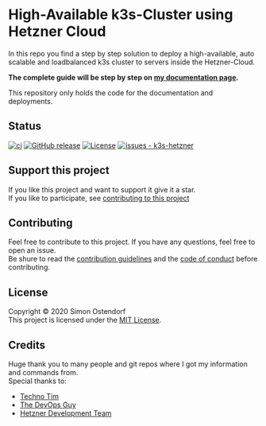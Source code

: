 # High-Available k3s-Cluster using Hetzner Cloud

In this repo you find a step by step solution to deploy a high-available, auto scalable and loadbalanced k3s cluster to servers inside the Hetzner-Cloud.

**The complete guide will be step by step on [my documentation page](https://simonostendorf.github.io/k3s-hetzner/).**

This repository only holds the code for the documentation and deployments. 

## Status
[![ci](https://github.com/simonostendorf/k3s-hetzner/actions/workflows/ci.yml/badge.svg)](https://github.com/simonostendorf/k3s-hetzner/actions/workflows/ci.yml")
[![GitHub release](https://img.shields.io/github/release/simonostendorf/k3s-hetzner?include_prereleases=&sort=semver&color=blue)](https://github.com/simonostendorf/k3s-hetzner/releases/)
[![License](https://img.shields.io/badge/License-MIT-blue)](#license)
[![issues - k3s-hetzner](https://img.shields.io/github/issues/simonostendorf/k3s-hetzner)](https://github.com/simonostendorf/k3s-hetzner/issues)

## Support this project

If you like this project and want to support it give it a star.  
If you like to participate, see [contributing to this project](#contributing)

## Contributing

Feel free to contribute to this project. If you have any questions, feel free to open an issue.  
Be shure to read the [contribution guidelines](CONTRIBUTING.md) and the [code of conduct](CODE_OF_CONDUCT.md) before contributing.

## License

Copyright © 2020 Simon Ostendorf  
This project is licensed under the [MIT License](LICENSE).

## Credits
Huge thank you to many people and git repos where I got my information and commands from.  
Special thanks to:
* [Techno Tim](https://github.com/techno-tim)
* [The DevOps Guy](https://github.com/marcel-dempers)
* [Hetzner Development Team](https://github.com/hetznercloud/)